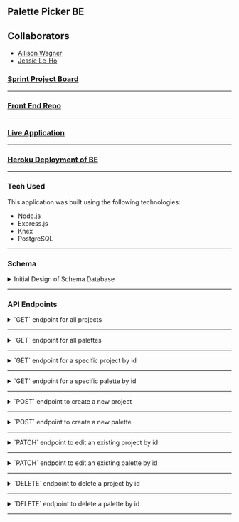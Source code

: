 ## Palette Picker BE

## Collaborators 
- [Allison Wagner](https://github.com/allisonjw)
- [Jessie Le-Ho](https://github.com/Jessiewithani)

### [Sprint Project Board](https://github.com/allisonjw/palette-picker-BE/projects/1)

---

### [Front End Repo]()

--- 

### [Live Application]()

---

### [Heroku Deployment of BE]()

---

### Tech Used

This application was built using the following technologies:

- Node.js
- Express.js
- Knex
- PostgreSQL

---

### Schema
<details>
<summary>Initial Design of Schema Database</summary>
![Schema]()
</details>

---

### API Endpoints

<details>
<summary>`GET` endpoint for all projects</summary>

</details>

---

<details>
<summary>`GET` endpoint for all palettes</summary>

</details>

---

<details>
<summary>`GET` endpoint for a specific project by id</summary>

</details>

---

<details>
<summary>`GET` endpoint for a specific palette by id</summary>

</details>

---

<details>
<summary>`POST` endpoint to create a new project</summary>

</details>

---

<details>
<summary>`POST` endpoint to create a new palette</summary>

</details>

---

<details>
<summary>`PATCH` endpoint to edit an existing project by id</summary>

</details>

---

<details>
<summary>`PATCH` endpoint to edit an existing palette by id</summary>

</details>

---

<details>
<summary>`DELETE` endpoint to delete a project by id</summary>

</details>

---

<details>
<summary>`DELETE` endpoint to delete a palette by id</summary>

</details>

---
